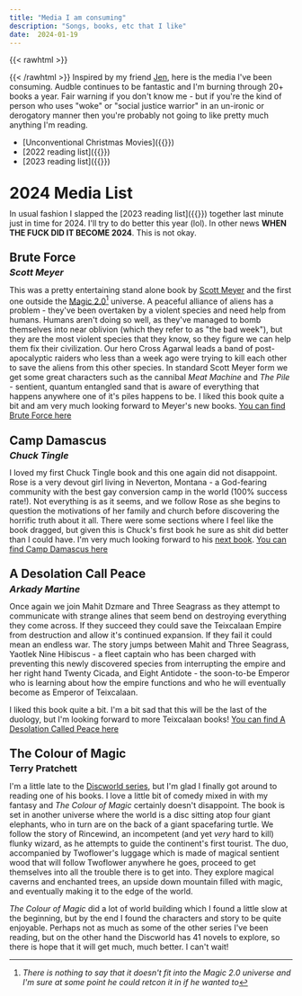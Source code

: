 ```yaml
---
title: "Media I am consuming"
description: "Songs, books, etc that I like"
date:  2024-01-19
---
```

{{< rawhtml >}}
<style>
    h3 {
        margin-top: 0.5em!important;
        line-height: 1;
        padding: 0;
        margin-bottom:0!important;
    }

    h1, h2 {
        margin-top: 1.2em!important;
        line-height: 1;
        padding: 0;
        margin-bottom:0!important;[Title](https://amzn.to/3u5TgbS)
    }
</style>
{{< /rawhtml >}}
Inspired by my friend [Jen](https://jenmyers.net), here is the media I've been consuming. Audble continues to be fantastic and I'm burning through 20+ 
books a year. Fair warning if you don't know me -  but if you're the kind of person who uses "woke" or "social justice warrior" in an un-ironic or 
derogatory manner then you're probably not going to like pretty much anything I'm reading. 

* [Unconventional Christmas Movies]({{<ref Unconventional-christmas>}})
* [2022 reading list]({{<ref books-22>}})
* [2023 reading list]({{<ref books-23>}})

# 2024 Media List

In usual fashion I slapped the [2023 reading list]({{<ref books-23>}}) together last minute just in time for 2024. I'll try to do better this year
(lol). In other news **WHEN THE FUCK DID IT BECOME 2024**. This is not okay.

## Brute Force
### _Scott Meyer_
This was a pretty entertaining stand alone book by [Scott Meyer](https://scottmeyer.rocks/) and the first one outside the [Magic 2.0](https://amzn.to/48ZNCH9)[^magic20] 
universe.  A peaceful alliance of aliens has a problem - they've been overtaken by a violent species and need help from humans. Humans aren't doing so well, as they've 
managed to bomb themselves into near oblivion (which they refer to as "the bad week"), but they are the most violent species that they know, so they figure we can help them 
fix their civilization. Our hero Cross Agarwal leads a band of post-apocalyptic raiders who less than a week ago were trying to kill each other to save the aliens from this 
other species. In standard Scott Meyer form we get some great characters such as the cannibal _Meat Machine_ and _The Pile_ - sentient, quantum entangled sand that is aware 
of everything that happens anywhere one of it's piles happens to be. I liked this book quite a bit and am very much looking forward to Meyer's new books.
[You can find Brute Force here](https://amzn.to/3S8w7O0)

## Camp Damascus
### _Chuck Tingle_
I loved my first Chuck Tingle book and this one again did not disappoint. Rose is a very devout girl living in Neverton, Montana - a God-fearing community with the 
best gay conversion camp in the world (100% success rate!). Not everything is as it seems, and we follow Rose as she begins to question the motivations of her family 
and church before discovering the horrific truth about it all. There were some sections where I feel like the book dragged, but given this is Chuck's first 
book he sure as shit did better than I could have. I'm very much looking forward to his [next book](https://amzn.to/3vJk0j2).
[You can find Camp Damascus here](https://amzn.to/3vRPEuw)


## A Desolation Call Peace
### _Arkady Martine_
Once again we join Mahit Dzmare and Three Seagrass as they attempt to communicate with strange alines that seem bend on destroying everything they come across. If they 
succeed they could save the Teixcalaan Empire from destruction and allow it's continued expansion. If they fail it could mean an endless war. The story jumps between 
Mahit and Three Seagrass, Yaotlek Nine Hibiscus - a fleet captain who has been charged with preventing this newly discovered species from interrupting the empire 
and her right hand Twenty Cicada, and Eight Antidote - the soon-to-be Emperor who is learning about how the empire functions and who he will eventually become as 
Emperor of Teixcalaan.

I liked this book quite a bit. I'm a bit sad that this will be the last of the duology, but I'm looking forward to more Teixcalaan books!
[You can find A Desolation Called Peace here](https://amzn.to/49uo3hI)

## The Colour of Magic
### Terry Pratchett
I'm a little late to the [Discworld series](https://en.wikipedia.org/wiki/Discworld), but I'm glad I finally got around to reading one of his books. 
I love a little bit of comedy mixed in with my fantasy and _The Colour of Magic_ certainly doesn't disappoint. The book is set in another universe where 
the world is a disc sitting atop four giant elephants, who in turn are on the back of a giant spacefaring turtle. We follow the story of Rincewind, 
an incompetent (and yet _very_ hard to kill) flunky wizard, as he attempts to guide the continent's first tourist. The duo, accompanied by Twoflower's 
luggage which is made of magical sentient wood that will follow Twoflower anywhere he goes, proceed to get themselves into all the trouble there is to 
get into. They explore magical caverns and enchanted trees, an upside down mountain filled with magic, and eventually making it to the edge of the world. 

_The Colour of Magic_ did a lot of world building which I found a little slow at the beginning, but by the end I found the characters and story to be quite enjoyable. 
Perhaps not as much as some of the other series I've been reading, but on the other hand the Discworld has 41 novels to explore, so there is hope that it 
will get much, much better. I can't wait!

[^magic20]: _There is nothing to say that it doesn't fit into the Magic 2.0 universe and I'm sure at some point he could retcon it in if he wanted to_

